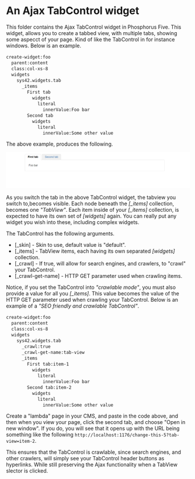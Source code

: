 An Ajax TabControl widget
========

This folder contains the Ajax TabControl widget in Phosphorus Five. This widget, allows you to create a tabbed view, with multiple tabs,
showing some aspecct of your page. Kind of like the TabControl in for instance windows. Below is an example.

```
create-widget:foo
  parent:content
  class:col-xs-8
  widgets
    sys42.widgets.tab
      _items
        First tab
          widgets
            literal
              innerValue:Foo bar
        Second tab
          widgets
            literal
              innerValue:Some other value
```

The above example, produces the following.

![alt tag](screenshots/ajax-tabcontrol-widget-example-screenshot.png)

As you switch the tab in the above TabControl widget, the tabview you switch to,becomes visible. Each node beneath the *[_items]* collection,
becomes one _"TabView"_. Each item inside of your *[_items]* collection, is expected to have its own set of *[widgets]* again. You can really put
any widget you wish into these, including complex widgets.

The TabControl has the following arguments.

* [_skin] - Skin to use, default value is "default".
* [_items] - TabView items, each having its own separated *[widgets]* collection.
* [_crawl] - If true, will allow for search engines, and crawlers, to "crawl" your TabControl.
* [_crawl-get-name] - HTTP GET parameter used when crawling items.

Notice, if you set the TabControl into _"crawlable mode"_, you must also provide a value for all you *[_items]*. This value becomes the
value of the HTTP GET parameter used when crawling your TabControl. Below is an example of a _"SEO friendly and crawlable TabControl"_.

```
create-widget:foo
  parent:content
  class:col-xs-8
  widgets
    sys42.widgets.tab
      _crawl:true
      _crawl-get-name:tab-view
      _items
        First tab:item-1
          widgets
            literal
              innerValue:Foo bar
        Second tab:item-2
          widgets
            literal
              innerValue:Some other value
```

Create a "lambda" page in your CMS, and paste in the code above, and then when you view your page, click the second tab, and choose "Open in new window".
If you do, you will see that it opens up with the URL being something like the following `http://localhost:1176/change-this-5?tab-view=item-2`.

This ensures that the TabControl is crawlable, since search engines, and other crawlers, will simply see your TabControl header buttons as hyperlinks.
While still preserving the Ajax functionality when a TabView slector is clicked.


